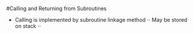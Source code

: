 #Calling and Returning from Subroutines

- Calling is implemented by subroutine linkage method
⋅⋅ May be stored on stack
⋅⋅ 
